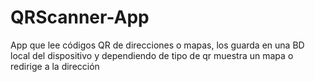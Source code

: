 # QRScanner-App
App que lee códigos QR de direcciones o mapas, los guarda en una BD local del dispositivo y dependiendo de tipo de qr muestra un mapa o redirige a la dirección
